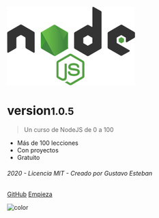 ![logo](_media/logo.png)

# version<small>1.0.5</small>

> Un curso de NodeJS de 0 a 100

- Más de 100 lecciones
- Con proyectos
- Gratuito

###### 2020 - Licencia MIT - Creado por Gustavo Esteban

[GitHub](https://github.com/HaroldTemple/node)
[Empieza](presentacion.md)

![color](#f0f0f0)
